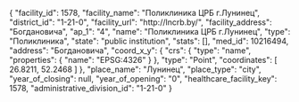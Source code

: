 {
    "facility_id": 1578,
    "facility_name": "Поликлиника ЦРБ г.Лунинец",
    "district_id": "1-21-0",
    "facility_url": "http:\/\/lncrb.by\/",
    "facility_address": "Богдановича",
    "ap_1": "4",
    "name": "Поликлиника ЦРБ г.Лунинец",
    "type": "Поликлиника",
    "state": "public institution",
    "stats": [],
    "med_id": 10216494,
    "address": "Богдановича",
    "coord_x_y": {
        "crs": {
            "type": "name",
            "properties": {
                "name": "EPSG:4326"
            }
        },
        "type": "Point",
        "coordinates": [
            26.8211,
            52.2468
        ]
    },
    "place_name": "Лунинец",
    "place_type": "city",
    "year_of_closing": null,
    "year_of_opening": "0",
    "healthcare_facility_key": 1578,
    "administrative_division_id": "1-21-0"
}